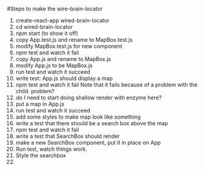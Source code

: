#Steps to make the wire-brain-locator

  1. create-react-app wired-brain-locator
  2. cd wired-brain-locator
  3. npm start (to show it off)
  4. copy App.test.js and rename to MapBox.test.js
  5. modify MapBox.test.js for new component
  6. npm test and watch it fail
  7. copy App.js and rename to MapBox.js
  8. modify App.js to be MapBox.js
  9. run test and watch it succeed
  10. write test: App.js should display a map
  11. npm test and watch it fail
  Note that it fails because of a problem with the child. problem?
  12. do I need to start doing shallow render with enzyme here?
  12. put a map in App.js
  13. run test and watch it succeed
  14. add some styles to make map look like something
  15. write a test that there should be a search box above the map
  16. npm test and watch it fail
  17. write a test that SearchBox should render
  18. make a new SearchBox component, put it in place on App
  19. Run test, watch things work.
  20. Style the searchbox
  21. 